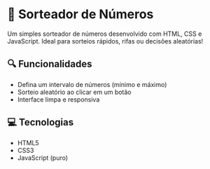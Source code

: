 # 🎲 Sorteador de Números

Um simples sorteador de números desenvolvido com HTML, CSS e JavaScript. Ideal para sorteios rápidos, rifas ou decisões aleatórias!

## 🔍 Funcionalidades

- Defina um intervalo de números (mínimo e máximo)
- Sorteio aleatório ao clicar em um botão
- Interface limpa e responsiva

## 💻 Tecnologias

- HTML5
- CSS3
- JavaScript (puro)

